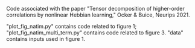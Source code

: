 Code associated with the paper "Tensor decomposition of higher-order correlations by nonlinear Hebbian learning," Ocker & Buice, Neurips 2021.

"plot_fig_natim.py" contains code related to figure 1; "plot_fig_natim_multi_term.py" contains code related to figure 3. "data" contains inputs used in figure 1.